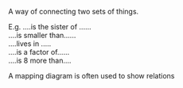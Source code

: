 A way of connecting two sets of things.

E.g. ....is the sister of ......\
 ....is smaller than......\
 ....lives in .....\
 ....is a factor of......\
 ....is 8 more than....

A mapping diagram is often used to show relations
